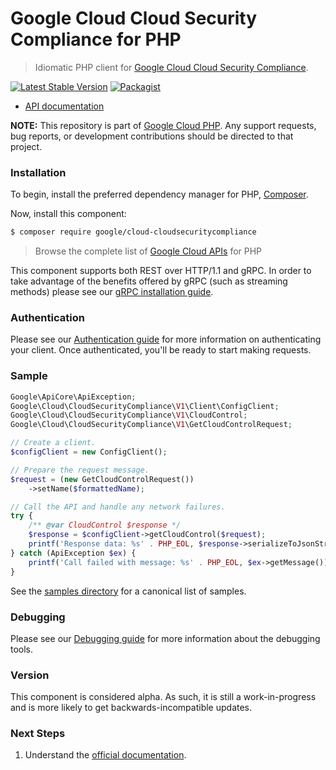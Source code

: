 # Google Cloud Cloud Security Compliance for PHP

> Idiomatic PHP client for [Google Cloud Cloud Security Compliance](https://cloud.google.com/security-command-center).

[![Latest Stable Version](https://poser.pugx.org/google/cloud-cloudsecuritycompliance/v/stable)](https://packagist.org/packages/google/cloud-cloudsecuritycompliance) [![Packagist](https://img.shields.io/packagist/dm/google/cloud-cloudsecuritycompliance.svg)](https://packagist.org/packages/google/cloud-cloudsecuritycompliance)

* [API documentation](https://cloud.google.com/php/docs/reference/cloud-cloudsecuritycompliance/latest)

**NOTE:** This repository is part of [Google Cloud PHP](https://github.com/googleapis/google-cloud-php). Any
support requests, bug reports, or development contributions should be directed to
that project.

### Installation

To begin, install the preferred dependency manager for PHP, [Composer](https://getcomposer.org/).

Now, install this component:

```sh
$ composer require google/cloud-cloudsecuritycompliance
```

> Browse the complete list of [Google Cloud APIs](https://cloud.google.com/php/docs/reference)
> for PHP

This component supports both REST over HTTP/1.1 and gRPC. In order to take advantage of the benefits
offered by gRPC (such as streaming methods) please see our
[gRPC installation guide](https://cloud.google.com/php/grpc).

### Authentication

Please see our [Authentication guide](https://github.com/googleapis/google-cloud-php/blob/main/AUTHENTICATION.md) for more information
on authenticating your client. Once authenticated, you'll be ready to start making requests.

### Sample

```php
Google\ApiCore\ApiException;
Google\Cloud\CloudSecurityCompliance\V1\Client\ConfigClient;
Google\Cloud\CloudSecurityCompliance\V1\CloudControl;
Google\Cloud\CloudSecurityCompliance\V1\GetCloudControlRequest;

// Create a client.
$configClient = new ConfigClient();

// Prepare the request message.
$request = (new GetCloudControlRequest())
    ->setName($formattedName);

// Call the API and handle any network failures.
try {
    /** @var CloudControl $response */
    $response = $configClient->getCloudControl($request);
    printf('Response data: %s' . PHP_EOL, $response->serializeToJsonString());
} catch (ApiException $ex) {
    printf('Call failed with message: %s' . PHP_EOL, $ex->getMessage());
}
```

See the [samples directory](https://github.com/googleapis/google-cloud-php-cloudsecuritycompliance/tree/main/samples) for a canonical list of samples.

### Debugging

Please see our [Debugging guide](https://github.com/googleapis/google-cloud-php/blob/main/DEBUG.md)
for more information about the debugging tools.

### Version

This component is considered alpha. As such, it is still a work-in-progress and is more likely to get backwards-incompatible updates.

### Next Steps

1. Understand the [official documentation](https://cloud.google.com/security-command-center/docs/compliance-manager-overview).
